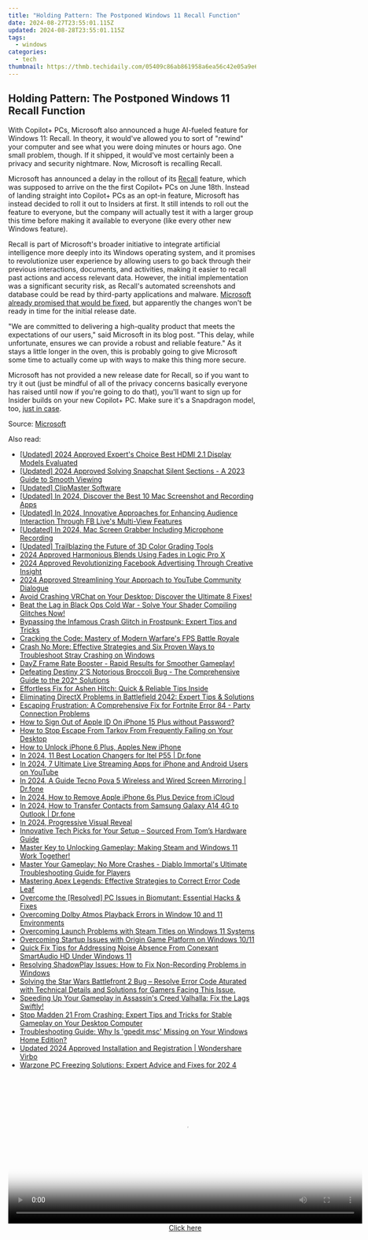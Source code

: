 ```yaml
---
title: "Holding Pattern: The Postponed Windows 11 Recall Function"
date: 2024-08-27T23:55:01.115Z
updated: 2024-08-28T23:55:01.115Z
tags:
  - windows
categories:
  - tech
thumbnail: https://thmb.techidaily.com/05409c86ab861958a6ea56c42e05a9e6a04b032d3986e176fe5f645b88c2b1e9.jpg
---
```


## Holding Pattern: The Postponed Windows 11 Recall Function

With Copilot+ PCs, Microsoft also announced a huge AI-fueled feature for Windows 11: Recall. In theory, it would've allowed you to sort of "rewind" your computer and see what you were doing minutes or hours ago. One small problem, though. If it shipped, it would've most certainly been a privacy and security nightmare. Now, Microsoft is recalling Recall.

 Microsoft has announced a delay in the rollout of its [Recall](https://tech-hub.techidaily.com/leveraging-chatgpt-for-effective-meditation-routines-a-step-by-step-guide/) feature, which was supposed to arrive on the the first Copilot+ PCs on June 18th. Instead of landing straight into Copilot+ PCs as an opt-in feature, Microsoft has instead decided to roll it out to Insiders at first. It still intends to roll out the feature to everyone, but the company will actually test it with a larger group this time before making it available to everyone (like every other new Windows feature).

 Recall is part of Microsoft's broader initiative to integrate artificial intelligence more deeply into its Windows operating system, and it promises to revolutionize user experience by allowing users to go back through their previous interactions, documents, and activities, making it easier to recall past actions and access relevant data. However, the initial implementation was a significant security risk, as Recall's automated screenshots and database could be read by third-party applications and malware. [Microsoft already promised that would be fixed](https://youtube-stream.techidaily.com/in-2024-the-best-of-yt-a-deep-dive-into-music-dance-clips-23/), but apparently the changes won't be ready in time for the initial release date.

 "We are committed to delivering a high-quality product that meets the expectations of our users," said Microsoft in its blog post. "This delay, while unfortunate, ensures we can provide a robust and reliable feature." As it stays a little longer in the oven, this is probably going to give Microsoft some time to actually come up with ways to make this thing more secure.

 Microsoft has not provided a new release date for Recall, so if you want to try it out (just be mindful of all of the privacy concerns basically everyone has raised until now if you're going to do that), you'll want to sign up for Insider builds on your new Copilot+ PC. Make sure it's a Snapdragon model, too, [just in case](https://vp-tips.techidaily.com/updated-comprehensive-guide-to-crafting-professional-haul-videos/).

 Source: [Microsoft](https://www.theverge.com/2024/6/13/24178144/microsoft-windows-ai-recall-feature-delay)

<ins class="adsbygoogle"
     style="display:block"
     data-ad-format="autorelaxed"
     data-ad-client="ca-pub-7571918770474297"
     data-ad-slot="1223367746"></ins>



<ins class="adsbygoogle"
     style="display:block"
     data-ad-client="ca-pub-7571918770474297"
     data-ad-slot="8358498916"
     data-ad-format="auto"
     data-full-width-responsive="true"></ins>

<span class="atpl-alsoreadstyle">Also read:</span>
<div><ul>
<li><a href="https://fox-info.techidaily.com/updated-2024-approved-experts-choice-best-hdmi-21-display-models-evaluated/"><u>[Updated] 2024 Approved  Expert's Choice  Best HDMI 2.1 Display Models Evaluated</u></a></li>
<li><a href="https://facebook-clips.techidaily.com/updated-2024-approved-solving-snapchat-silent-sections-a-2023-guide-to-smooth-viewing/"><u>[Updated] 2024 Approved  Solving Snapchat Silent Sections - A 2023 Guide to Smooth Viewing</u></a></li>
<li><a href="https://youtube-docs.techidaily.com/ed-clipmaster-software/"><u>[Updated] ClipMaster Software</u></a></li>
<li><a href="https://screen-mirroring-recording.techidaily.com/updated-in-2024-discover-the-best-10-mac-screenshot-and-recording-apps/"><u>[Updated] In 2024, Discover the Best 10 Mac Screenshot and Recording Apps</u></a></li>
<li><a href="https://facebook-video-recording.techidaily.com/updated-in-2024-innovative-approaches-for-enhancing-audience-interaction-through-fb-lives-multi-view-features/"><u>[Updated] In 2024, Innovative Approaches for Enhancing Audience Interaction Through FB Live's Multi-View Features</u></a></li>
<li><a href="https://screen-capture.techidaily.com/updated-in-2024-mac-screen-grabber-including-microphone-recording/"><u>[Updated] In 2024, Mac Screen Grabber  Including Microphone Recording</u></a></li>
<li><a href="https://some-guidance.techidaily.com/updated-trailblazing-the-future-of-3d-color-grading-tools/"><u>[Updated] Trailblazing the Future of 3D Color Grading Tools</u></a></li>
<li><a href="https://fox-access.techidaily.com/2024-approved-harmonious-blends-using-fades-in-logic-pro-x/"><u>2024 Approved  Harmonious Blends  Using Fades in Logic Pro X</u></a></li>
<li><a href="https://facebook-clips.techidaily.com/2024-approved-revolutionizing-facebook-advertising-through-creative-insight/"><u>2024 Approved  Revolutionizing Facebook Advertising Through Creative Insight</u></a></li>
<li><a href="https://some-skills.techidaily.com/2024-approved-streamlining-your-approach-to-youtube-community-dialogue/"><u>2024 Approved  Streamlining Your Approach to YouTube Community Dialogue</u></a></li>
<li><a href="https://win-answers.techidaily.com/1722995337258-avoid-crashing-vrchat-on-your-desktop-discover-the-ultimate-8-fixes/"><u>Avoid Crashing VRChat on Your Desktop: Discover the Ultimate 8 Fixes!</u></a></li>
<li><a href="https://win-answers.techidaily.com/1723010058412-beat-the-lag-in-black-ops-cold-war-solve-your-shader-compiling-glitches-now/"><u>Beat the Lag in Black Ops Cold War - Solve Your Shader Compiling Glitches Now!</u></a></li>
<li><a href="https://win-answers.techidaily.com/bypassing-the-infamous-crash-glitch-in-frostpunk-expert-tips-and-tricks/"><u>Bypassing the Infamous Crash Glitch in Frostpunk: Expert Tips and Tricks</u></a></li>
<li><a href="https://win-answers.techidaily.com/cracking-the-code-mastery-of-modern-warfares-fps-battle-royale/"><u>Cracking the Code: Mastery of Modern Warfare's FPS Battle Royale</u></a></li>
<li><a href="https://win-answers.techidaily.com/crash-no-more-effective-strategies-and-six-proven-ways-to-troubleshoot-stray-crashing-on-windows/"><u>Crash No More: Effective Strategies and Six Proven Ways to Troubleshoot Stray Crashing on Windows</u></a></li>
<li><a href="https://win-answers.techidaily.com/dayz-frame-rate-booster-rapid-results-for-smoother-gameplay/"><u>DayZ Frame Rate Booster - Rapid Results for Smoother Gameplay!</u></a></li>
<li><a href="https://win-answers.techidaily.com/defeating-destiny-2s-notorious-broccoli-bug-the-comprehensive-guide-to-the-202-solutions/"><u>Defeating Destiny 2'S Notorious Broccoli Bug - The Comprehensive Guide to the 202^ Solutions</u></a></li>
<li><a href="https://win-answers.techidaily.com/effortless-fix-for-ashen-hitch-quick-and-reliable-tips-inside/"><u>Effortless Fix for Ashen Hitch: Quick & Reliable Tips Inside</u></a></li>
<li><a href="https://win-answers.techidaily.com/eliminating-directx-problems-in-battlefield-2042-expert-tips-and-solutions/"><u>Eliminating DirectX Problems in Battlefield 2042: Expert Tips & Solutions</u></a></li>
<li><a href="https://win-answers.techidaily.com/escaping-frustration-a-comprehensive-fix-for-fortnite-error-84-party-connection-problems/"><u>Escaping Frustration: A Comprehensive Fix for Fortnite Error 84 - Party Connection Problems</u></a></li>
<li><a href="https://apple-account.techidaily.com/how-to-sign-out-of-apple-id-on-iphone-15-plus-without-password-by-drfone-ios/"><u>How to Sign Out of Apple ID On iPhone 15 Plus without Password?</u></a></li>
<li><a href="https://win-answers.techidaily.com/how-to-stop-escape-from-tarkov-from-frequently-failing-on-your-desktop/"><u>How to Stop Escape From Tarkov From Frequently Failing on Your Desktop</u></a></li>
<li><a href="https://ios-unlock.techidaily.com/how-to-unlock-iphone-6-plus-apples-new-iphone-by-drfone-ios/"><u>How to Unlock iPhone 6 Plus, Apples New iPhone</u></a></li>
<li><a href="https://fix-guide.techidaily.com/in-2024-11-best-location-changers-for-itel-p55-drfone-by-drfone-virtual-android/"><u>In 2024, 11 Best Location Changers for Itel P55 | Dr.fone</u></a></li>
<li><a href="https://youtube-lab.techidaily.com/24-7-ultimate-live-streaming-apps-for-iphone-and-android-users-on-youtube/"><u>In 2024, 7 Ultimate Live Streaming Apps for iPhone and Android Users on YouTube</u></a></li>
<li><a href="https://screen-mirror.techidaily.com/in-2024-a-guide-tecno-pova-5-wireless-and-wired-screen-mirroring-drfone-by-drfone-android/"><u>In 2024, A Guide Tecno Pova 5 Wireless and Wired Screen Mirroring | Dr.fone</u></a></li>
<li><a href="https://apple-account.techidaily.com/in-2024-how-to-remove-apple-iphone-6s-plus-device-from-icloud-by-drfone-ios/"><u>In 2024, How to Remove Apple iPhone 6s Plus Device from iCloud</u></a></li>
<li><a href="https://android-transfer.techidaily.com/in-2024-how-to-transfer-contacts-from-samsung-galaxy-a14-4g-to-outlook-drfone-by-drfone-transfer-from-android-transfer-from-android/"><u>In 2024, How to Transfer Contacts from Samsung Galaxy A14 4G to Outlook | Dr.fone</u></a></li>
<li><a href="https://extra-skills.techidaily.com/in-2024-progressive-visual-reveal/"><u>In 2024, Progressive Visual Reveal</u></a></li>
<li><a href="https://hardware-reviews.techidaily.com/innovative-tech-picks-for-your-setup-sourced-from-toms-hardware-guide/"><u>Innovative Tech Picks for Your Setup – Sourced From Tom’s Hardware Guide</u></a></li>
<li><a href="https://win-answers.techidaily.com/1722993954694-master-key-to-unlocking-gameplay-making-steam-and-windows-11-work-together/"><u>Master Key to Unlocking Gameplay: Making Steam and Windows 11 Work Together!</u></a></li>
<li><a href="https://win-answers.techidaily.com/master-your-gameplay-no-more-crashes-diablo-immortals-ultimate-troubleshooting-guide-for-players/"><u>Master Your Gameplay: No More Crashes - Diablo Immortal's Ultimate Troubleshooting Guide for Players</u></a></li>
<li><a href="https://win-answers.techidaily.com/mastering-apex-legends-effective-strategies-to-correct-error-code-leaf/"><u>Mastering Apex Legends: Effective Strategies to Correct Error Code Leaf</u></a></li>
<li><a href="https://win-answers.techidaily.com/overcome-the-resolved-pc-issues-in-biomutant-essential-hacks-and-fixes/"><u>Overcome the [Resolved] PC Issues in Biomutant: Essential Hacks & Fixes</u></a></li>
<li><a href="https://win-answers.techidaily.com/overcoming-dolby-atmos-playback-errors-in-window-10-and-11-environments/"><u>Overcoming Dolby Atmos Playback Errors in Window 10 and 11 Environments</u></a></li>
<li><a href="https://win-answers.techidaily.com/overcoming-launch-problems-with-steam-titles-on-windows-11-systems/"><u>Overcoming Launch Problems with Steam Titles on Windows 11 Systems</u></a></li>
<li><a href="https://win-answers.techidaily.com/overcoming-startup-issues-with-origin-game-platform-on-windows-1011/"><u>Overcoming Startup Issues with Origin Game Platform on Windows 10/11</u></a></li>
<li><a href="https://sound-issues.techidaily.com/quick-fix-tips-for-addressing-noise-absence-from-conexant-smartaudio-hd-under-windows-11/"><u>Quick Fix Tips for Addressing Noise Absence From Conexant SmartAudio HD Under Windows 11</u></a></li>
<li><a href="https://win-answers.techidaily.com/resolving-shadowplay-issues-how-to-fix-non-recording-problems-in-windows/"><u>Resolving ShadowPlay Issues: How to Fix Non-Recording Problems in Windows</u></a></li>
<li><a href="https://win-answers.techidaily.com/1722999353652-solving-the-star-wars-battlefront-2-bug-resolve-error-code-aturated-with-technical-details-and-solutions-for-gamers-facing-this-issue/"><u>Solving the Star Wars Battlefront 2 Bug – Resolve Error Code Aturated with Technical Details and Solutions for Gamers Facing This Issue.</u></a></li>
<li><a href="https://win-answers.techidaily.com/1723003273064-speeding-up-your-gameplay-in-assassins-creed-valhalla-fix-the-lags-swiftly/"><u>Speeding Up Your Gameplay in Assassin's Creed Valhalla: Fix the Lags Swiftly!</u></a></li>
<li><a href="https://win-answers.techidaily.com/stop-madden-21-from-crashing-expert-tips-and-tricks-for-stable-gameplay-on-your-desktop-computer/"><u>Stop Madden 21 From Crashing: Expert Tips and Tricks for Stable Gameplay on Your Desktop Computer</u></a></li>
<li><a href="https://win-answers.techidaily.com/troubleshooting-guide-why-is-gpeditmsc-missing-on-your-windows-home-edition/"><u>Troubleshooting Guide: Why Is 'gpedit.msc' Missing on Your Windows Home Edition?</u></a></li>
<li><a href="https://ai-voice-clone.techidaily.com/updated-2024-approved-installation-and-registration-wondershare-virbo/"><u>Updated 2024 Approved Installation and Registration | Wondershare Virbo</u></a></li>
<li><a href="https://win-answers.techidaily.com/warzone-pc-freezing-solutions-expert-advice-and-fixes-for-202-4/"><u>Warzone PC Freezing Solutions: Expert Advice and Fixes for 202 4</u></a></li>
</ul></div>

<!-- affiliate ads begin -->
<span id="1993652">
					<video width="720" height="300" style="cursor:pointer"
           poster="//a.impactradius-go.com/display-clicktoplayimage/1993652.jpeg"
           onclick="if(!this.playClicked){this.play();this.setAttribute('controls',true);this.playClicked=true;}">
	   <source src="//a.impactradius-go.com/display-ad/22993-1993652">
	   <img src="//a.impactradius-go.com/display-clicktoplayimage/1993652.jpeg" style="border: none; height: 100%; width: 100%; object-fit: contain">
	</video>
	<div style="width:720px;text-align:center"><a href="javascript:window.open(decodeURIComponent('https%3A%2F%2Fhomestyler.sjv.io%2Fc%2F5597632%2F1993652%2F22993'), '_blank');void(0);">Click here</a></div>
</span>
<img height="0" width="0" src="https://imp.pxf.io/i/5597632/1993652/22993" style="position:absolute;visibility:hidden;" border="0" />
<!-- affiliate ads end -->